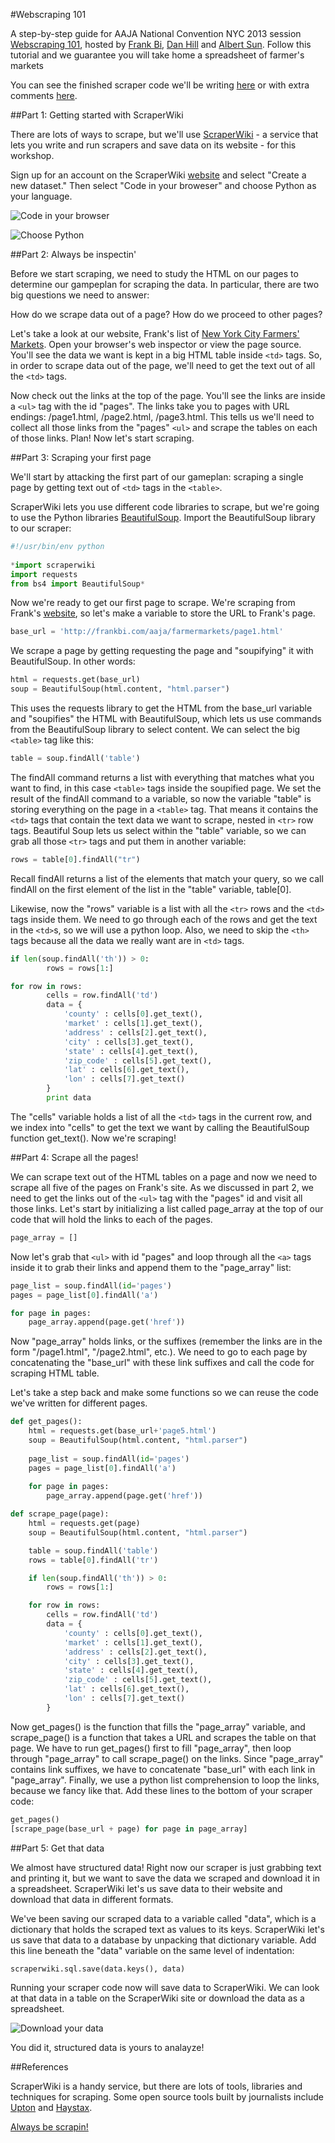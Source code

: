 #Webscraping 101

A step-by-step guide for AAJA National Convention NYC 2013 session [Webscraping 101](http://sched.co/18F13ss), hosted by [Frank Bi](https://github.com/frankbi), [Dan Hill](https://github.com/danhillreports) and [Albert Sun](https://github.com/albertsun/). Follow this tutorial and we guarantee you will take home a spreadsheet of farmer's markets 

You can see the finished scraper code we'll be writing [here](https://github.com/frankbi/AAJA-Scraper/blob/master/scraper.py) or with extra comments [here](https://github.com/frankbi/AAJA-Scraper/blob/master/comments_scraper.py).

##Part 1: Getting started with ScraperWiki

There are lots of ways to scrape, but we'll use [ScraperWiki](https://scraperwiki.com/) - a service that lets you write and run scrapers and save data on its website - for this workshop.

Sign up for an account on the ScraperWiki [website](https://scraperwiki.com/) and select "Create a new dataset." Then select "Code in your broweser" and choose Python as your language.

![Code in your browser](images/tutorial/new.png)

![Choose Python](images/tutorial/language.png)

##Part 2: Always be inspectin'

Before we start scraping, we need to study the HTML on our pages to determine our gampeplan for scraping the data. In particular, there are two big questions we need to answer:

How do we scrape data out of a page?
How do we proceed to other pages?

Let's take a look at our website, Frank's list of [New York City Farmers' Markets](http://frankbi.com/aaja/farmermarkets/). Open your browser's web inspector or view the page source. You'll see the data we want is kept in a big HTML table inside `<td>` tags. So, in order to scrape data out of the page, we'll need to get the text out of all the `<td>` tags.

Now check out the links at the top of the page. You'll see the links are inside a `<ul>` tag with the id "pages". The links take you to pages with URL endings: /page1.html, /page2.html, /page3.html. This tells us we'll need to collect all those links from the "pages" `<ul>` and scrape the tables on each of those links. Plan! Now let's start scraping.

##Part 3: Scraping your first page

We'll start by attacking the first part of our gameplan: scraping a single page by getting text out of `<td>` tags in the `<table>`.

ScraperWiki lets you use different code libraries to scrape, but we're going to use the Python libraries [BeautifulSoup](http://www.crummy.com/software/BeautifulSoup/). Import the BeautifulSoup library to our scraper:

```python
#!/usr/bin/env python
 
*import scraperwiki
import requests
from bs4 import BeautifulSoup*
```

Now we're ready to get our first page to scrape. We're scraping from Frank's [website](http://frankbi.com/aaja/farmermarkets/), so let's make a variable to store the URL to Frank's page.

```python
base_url = 'http://frankbi.com/aaja/farmermarkets/page1.html'
```

We scrape a page by getting requesting the page and "soupifying" it with BeautifulSoup. In other words:

```python	
html = requests.get(base_url)
soup = BeautifulSoup(html.content, "html.parser")
```

This uses the requests library to get the HTML from the base_url variable and "soupifies" the HTML with BeautifulSoup, which lets us use commands from the BeautifulSoup library to select content. We can select the big `<table>` tag like this:

```python
table = soup.findAll('table')
```

The findAll command returns a list with everything that matches what you want to find, in this case `<table>` tags inside the soupified page. We set the result of the findAll command to a variable, so now the variable "table" is storing everything on the page in a `<table>` tag. That means it contains the `<td>` tags that contain the text data we want to scrape, nested in `<tr>` row tags. Beautiful Soup lets us select within the "table" variable, so we can grab all those `<tr>` tags and put them in another variable:

```python
rows = table[0].findAll("tr")
```

Recall findAll returns a list of the elements that match your query, so we call findAll on the first element of the list in the "table" variable, table[0].

Likewise, now the "rows" variable is a list with all the `<tr>` rows and the `<td>` tags inside them. We need to go through each of the rows and get the text in the `<td>`s, so we will use a python loop. Also, we need to skip the `<th>` tags because all the data we really want are in `<td>` tags.

```python
if len(soup.findAll('th')) > 0:
        rows = rows[1:]

for row in rows:
        cells = row.findAll('td')
        data = {
            'county' : cells[0].get_text(),
            'market' : cells[1].get_text(),
            'address' : cells[2].get_text(),
            'city' : cells[3].get_text(),
            'state' : cells[4].get_text(),
            'zip_code' : cells[5].get_text(),
            'lat' : cells[6].get_text(),
            'lon' : cells[7].get_text()
        }
        print data
```

The "cells" variable holds a list of all the `<td>` tags in the current row, and we index into "cells" to get the text we want by calling the BeautifulSoup function get_text(). Now we're scraping!

##Part 4: Scrape all the pages!

We can scrape text out of the HTML tables on a page and now we need to scrape all five of the pages on Frank's site. As we discussed in part 2, we need to get the links out of the `<ul>` tag with the "pages" id and visit all those links. Let's start by initializing a list called page_array at the top of our code that will hold the links to each of the pages.

```python
page_array = []
```

Now let's grab that `<ul>` with id "pages" and loop through all the `<a>` tags inside it to grab their links and append them to the "page_array" list:

```python
page_list = soup.findAll(id='pages')
pages = page_list[0].findAll('a')

for page in pages:
    page_array.append(page.get('href'))
```

Now "page_array" holds links, or the suffixes (remember the links are in the form "/page1.html", "/page2.html", etc.). We need to go to each page by concatenating the "base_url" with these link suffixes and call the code for scraping HTML table.

Let's take a step back and make some functions so we can reuse the code we've written for different pages. 

```python
def get_pages():
    html = requests.get(base_url+'page5.html')
    soup = BeautifulSoup(html.content, "html.parser")
    
    page_list = soup.findAll(id='pages')
    pages = page_list[0].findAll('a')
    
    for page in pages:
        page_array.append(page.get('href'))

def scrape_page(page):
    html = requests.get(page)
    soup = BeautifulSoup(html.content, "html.parser")

    table = soup.findAll('table')
    rows = table[0].findAll('tr')

    if len(soup.findAll('th')) > 0:
        rows = rows[1:]

    for row in rows:
        cells = row.findAll('td')
        data = {
            'county' : cells[0].get_text(),
            'market' : cells[1].get_text(),
            'address' : cells[2].get_text(),
            'city' : cells[3].get_text(),
            'state' : cells[4].get_text(),
            'zip_code' : cells[5].get_text(),
            'lat' : cells[6].get_text(),
            'lon' : cells[7].get_text()
        }
```

Now get_pages() is the function that fills the "page_array" variable, and scrape_page() is a function that takes a URL and scrapes the table on that page. We have to run get_pages() first to fill "page_array", then loop through "page_array" to call scrape_page() on the links. Since "page_array" contains link suffixes, we have to concatenate "base_url" with each link in "page_array". Finally, we use a python list comprehension to loop the links, because we fancy like that. Add these lines to the bottom of your scraper code:

```python
get_pages()
[scrape_page(base_url + page) for page in page_array]
```

##Part 5: Get that data

We almost have structured data! Right now our scraper is just grabbing text and printing it, but we want to save the data we scraped and download it in a spreadsheet. ScraperWiki let's us save data to their website and download that data in different formats.

We've been saving our scraped data to a variable called "data", which is a dictionary that holds the scraped text as values to its keys. ScraperWiki let's us save that data to a database by unpacking that dictionary variable. Add this line beneath the "data" variable on the same level of indentation:

```python
scraperwiki.sql.save(data.keys(), data)
```

Running your scraper code now will save data to ScraperWiki. We can look at that data in a table on the ScraperWiki site or download the data as a spreadsheet.

![Download your data](images/tutorial/tables.png)

You did it, structured data is yours to analayze!

##References

ScraperWiki is a handy service, but there are lots of tools, libraries and techniques for scraping. Some open source tools built by journalists include [Upton](http://www.propublica.org/nerds/item/upton-a-web-scraping-framework) and [Haystax](https://github.com/tilgovi/haystax).

[Always be scrapin!](http://www.youtube.com/watch?v=hQGLNPJ9VCE)
